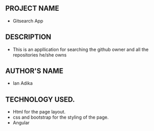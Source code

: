 ## PROJECT NAME
- Gitsearch App

## DESCRIPTION
- This is an appllication for searching the github owner and all the repositories he/she owns

## AUTHOR'S NAME
- Ian Adika

## TECHNOLOGY USED.
- Html for the page layout.
- css and bootstrap for the styling of the page.
- Angular
<!-- ## BDD
- One adds a new quote
- He/she can toggle to find out the quote author.
- One can delete the quote if not liked
- One can vote for the favourite quote or dislike.
- one can see the dates the quotes are added and the votes each quote has
- One can be able to see the quotes liked or votes  of each quote
## CONTACT INFORMATION
- Email:adika19ian@gmail.com.
- Phone:0757441659.
## PROJECT'S LINK
- https://eager-torvalds-1bdb52.netlify.com/
## LICENSE AND COPYRIGHT INFORMATION
- MIT License Copyright(2020) Ian Adika
Permission is hereby granted, free of charge, to any person obtaining a copy of this software and associated documentation files (the "Software"), to deal in the Software without restriction, including without limitation the rights to use, copy, modify, merge, publish, distribute, sublicense, and/or sell copies of the Software, and to permit persons to whom the Software is furnished to do so, subject to the following conditions:

The above copyright notice and this permission notice shall be included in all copies or substantial portions of the Software.

THE SOFTWARE IS PROVIDED "AS IS", WITHOUT WARRANTY OF ANY KIND, EXPRESS OR IMPLIED, INCLUDING BUT NOT LIMITED TO THE WARRANTIES OF MERCHANTABILITY, FITNESS FOR A PARTICULAR PURPOSE AND NONINFRINGEMENT. IN NO EVENT SHALL THE AUTHORS OR COPYRIGHT HOLDERS BE LIABLE FOR ANY CLAIM, DAMAGES OR OTHER LIABILITY, WHETHER IN AN ACTION OF CONTRACT, TORT OR OTHERWISE, ARISING FROM, OUT OF OR IN CONNECTION WITH THE SOFTWARE OR THE USE OR OTHER DEALINGS IN THE SOFTWARE.

© 2020 GitHub, Inc.
 

